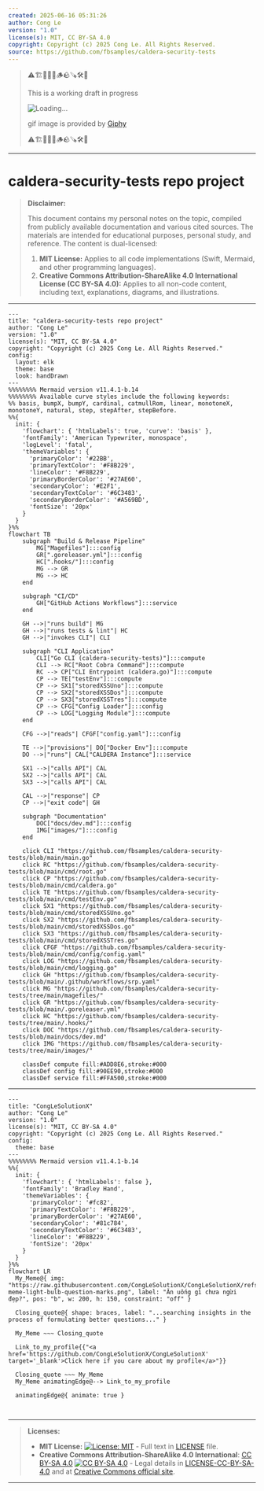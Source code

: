 ```yaml
---
created: 2025-06-16 05:31:26
author: Cong Le
version: "1.0"
license(s): MIT, CC BY-SA 4.0
copyright: Copyright (c) 2025 Cong Le. All Rights Reserved.
source: https://github.com/fbsamples/caldera-security-tests
---
```



> ⚠️🏗️🚧🦺🧱🪵🪨🪚🛠️👷
> 
> This is a working draft in progress
> 
> ![Loading...](https://media2.giphy.com/media/v1.Y2lkPTc5MGI3NjExMXVjejV3dnVjc2o5MXd3eXBvcDR1cHlzbHQ1Z2R6YjY0ZHpmdjJ6OCZlcD12MV9pbnRlcm5hbF9naWZfYnlfaWQmY3Q9Zw/hL9q5k9dk9l0wGd4e0/giphy.gif)
>
> gif image is provided by [Giphy](https://giphy.com)
> 
> ⚠️🏗️🚧🦺🧱🪵🪨🪚🛠️👷


----




# caldera-security-tests repo project
> **Disclaimer:**
>
> This document contains my personal notes on the topic,
> compiled from publicly available documentation and various cited sources.
> The materials are intended for educational purposes, personal study, and reference.
> The content is dual-licensed:
> 1. **MIT License:** Applies to all code implementations (Swift, Mermaid, and other programming languages).
> 2. **Creative Commons Attribution-ShareAlike 4.0 International License (CC BY-SA 4.0):** Applies to all non-code content, including text, explanations, diagrams, and illustrations.
---


```mermaid
---
title: "caldera-security-tests repo project"
author: "Cong Le"
version: "1.0"
license(s): "MIT, CC BY-SA 4.0"
copyright: "Copyright (c) 2025 Cong Le. All Rights Reserved."
config:
  layout: elk
  theme: base
  look: handDrawn
---
%%%%%%%% Mermaid version v11.4.1-b.14
%%%%%%%% Available curve styles include the following keywords:
%% basis, bumpX, bumpY, cardinal, catmullRom, linear, monotoneX, monotoneY, natural, step, stepAfter, stepBefore.
%%{
  init: {
    'flowchart': { 'htmlLabels': true, 'curve': 'basis' },
    'fontFamily': 'American Typewriter, monospace',
    'logLevel': 'fatal',
    'themeVariables': {
      'primaryColor': '#22BB',
      'primaryTextColor': '#F8B229',
      'lineColor': '#F8B229',
      'primaryBorderColor': '#27AE60',
      'secondaryColor': '#E2F1',
      'secondaryTextColor': '#6C3483',
      'secondaryBorderColor': '#A569BD',
      'fontSize': '20px'
    }
  }
}%%
flowchart TB
    subgraph "Build & Release Pipeline"
        MG["Magefiles"]:::config
        GR[".goreleaser.yml"]:::config
        HC[".hooks/"]:::config
        MG --> GR
        MG --> HC
    end

    subgraph "CI/CD"
        GH["GitHub Actions Workflows"]:::service
    end

    GH -->|"runs build"| MG
    GH -->|"runs tests & lint"| HC
    GH -->|"invokes CLI"| CLI

    subgraph "CLI Application"
        CLI["Go CLI (caldera-security-tests)"]:::compute
        CLI --> RC["Root Cobra Command"]:::compute
        RC --> CP["CLI Entrypoint (caldera.go)"]:::compute
        CP --> TE["testEnv"]:::compute
        CP --> SX1["storedXSSUno"]:::compute
        CP --> SX2["storedXSSDos"]:::compute
        CP --> SX3["storedXSSTres"]:::compute
        CP --> CFG["Config Loader"]:::config
        CP --> LOG["Logging Module"]:::compute
    end

    CFG -->|"reads"| CFGF["config.yaml"]:::config

    TE -->|"provisions"| DO["Docker Env"]:::compute
    DO -->|"runs"| CAL["CALDERA Instance"]:::service

    SX1 -->|"calls API"| CAL
    SX2 -->|"calls API"| CAL
    SX3 -->|"calls API"| CAL

    CAL -->|"response"| CP
    CP -->|"exit code"| GH

    subgraph "Documentation"
        DOC["docs/dev.md"]:::config
        IMG["images/"]:::config
    end

    click CLI "https://github.com/fbsamples/caldera-security-tests/blob/main/main.go"
    click RC "https://github.com/fbsamples/caldera-security-tests/blob/main/cmd/root.go"
    click CP "https://github.com/fbsamples/caldera-security-tests/blob/main/cmd/caldera.go"
    click TE "https://github.com/fbsamples/caldera-security-tests/blob/main/cmd/testEnv.go"
    click SX1 "https://github.com/fbsamples/caldera-security-tests/blob/main/cmd/storedXSSUno.go"
    click SX2 "https://github.com/fbsamples/caldera-security-tests/blob/main/cmd/storedXSSDos.go"
    click SX3 "https://github.com/fbsamples/caldera-security-tests/blob/main/cmd/storedXSSTres.go"
    click CFGF "https://github.com/fbsamples/caldera-security-tests/blob/main/cmd/config/config.yaml"
    click LOG "https://github.com/fbsamples/caldera-security-tests/blob/main/cmd/logging.go"
    click GH "https://github.com/fbsamples/caldera-security-tests/blob/main/.github/workflows/srp.yaml"
    click MG "https://github.com/fbsamples/caldera-security-tests/tree/main/magefiles/"
    click GR "https://github.com/fbsamples/caldera-security-tests/blob/main/.goreleaser.yml"
    click HC "https://github.com/fbsamples/caldera-security-tests/tree/main/.hooks/"
    click DOC "https://github.com/fbsamples/caldera-security-tests/blob/main/docs/dev.md"
    click IMG "https://github.com/fbsamples/caldera-security-tests/tree/main/images/"

    classDef compute fill:#ADD8E6,stroke:#000
    classDef config fill:#90EE90,stroke:#000
    classDef service fill:#FFA500,stroke:#000

```

----

<!-- 
```mermaid
%% Current Mermaid version
info
```  -->


```mermaid
---
title: "CongLeSolutionX"
author: "Cong Le"
version: "1.0"
license(s): "MIT, CC BY-SA 4.0"
copyright: "Copyright (c) 2025 Cong Le. All Rights Reserved."
config:
  theme: base
---
%%%%%%%% Mermaid version v11.4.1-b.14
%%{
  init: {
    'flowchart': { 'htmlLabels': false },
    'fontFamily': 'Bradley Hand',
    'themeVariables': {
      'primaryColor': '#fc82',
      'primaryTextColor': '#F8B229',
      'primaryBorderColor': '#27AE60',
      'secondaryColor': '#81c784',
      'secondaryTextColor': '#6C3483',
      'lineColor': '#F8B229',
      'fontSize': '20px'
    }
  }
}%%
flowchart LR
  My_Meme@{ img: "https://raw.githubusercontent.com/CongLeSolutionX/CongLeSolutionX/refs/heads/main/assets/images/My-meme-light-bulb-question-marks.png", label: "Ăn uống gì chưa ngừi đẹp?", pos: "b", w: 200, h: 150, constraint: "off" }

  Closing_quote@{ shape: braces, label: "...searching insights in the process of formulating better questions..." }
    
  My_Meme ~~~ Closing_quote
    
  Link_to_my_profile{{"<a href='https://github.com/CongLeSolutionX/CongLeSolutionX' target='_blank'>Click here if you care about my profile</a>"}}

  Closing_quote ~~~ My_Meme
  My_Meme animatingEdge@--> Link_to_my_profile
  
  animatingEdge@{ animate: true }



```

---
>**Licenses:**
>
>- **MIT License:**  [![License: MIT](https://img.shields.io/badge/License-MIT-yellow.svg)](LICENSE) - Full text in [LICENSE](LICENSE) file.
>- **Creative Commons Attribution-ShareAlike 4.0 International**: [CC BY-SA 4.0](https://creativecommons.org/licenses/by-sa/4.0/) [![CC BY-SA 4.0](https://licensebuttons.net/l/by-sa/4.0/88x31.png)](https://creativecommons.org/licenses/by-sa/4.0/) - Legal details in [LICENSE-CC-BY-SA-4.0](THE_PAST/LICENSE-CC-BY-SA-4.0) and at [Creative Commons official site](https://creativecommons.org/licenses/by-sa/4.0/).
>
---
